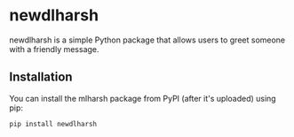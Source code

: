 # newdlharsh

newdlharsh is a simple Python package that allows users to greet someone with a friendly message.

## Installation

You can install the mlharsh package from PyPI (after it's uploaded) using pip:

```bash
pip install newdlharsh